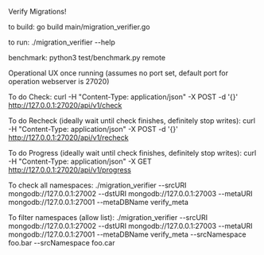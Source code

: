 Verify Migrations!

to build:
    go build main/migration_verifier.go

to run:
    ./migration_verifier --help


benchmark:
    python3 test/benchmark.py remote

Operational UX once running (assumes no port set, default port for operation webserver is 27020)

To do Check:
    curl -H "Content-Type: application/json" -X POST -d '{}' http://127.0.0.1:27020/api/v1/check

To do Recheck (ideally wait until check finishes, definitely stop writes):
    curl -H "Content-Type: application/json" -X POST -d '{}' http://127.0.0.1:27020/api/v1/recheck

To do Progress (ideally wait until check finishes, definitely stop writes):
    curl -H "Content-Type: application/json" -X GET http://127.0.0.1:27020/api/v1/progress

To check all namespaces:
    ./migration_verifier --srcURI mongodb://127.0.0.1:27002 --dstURI mongodb://127.0.0.1:27003 --metaURI mongodb://127.0.0.1:27001 --metaDBName verify_meta

To filter namespaces (allow list):
    ./migration_verifier --srcURI mongodb://127.0.0.1:27002 --dstURI mongodb://127.0.0.1:27003 --metaURI mongodb://127.0.0.1:27001 --metaDBName verify_meta --srcNamespace foo.bar --srcNamespace foo.car
